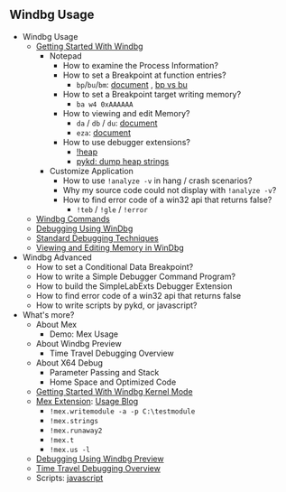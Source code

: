 ## Windbg Usage
- Windbg Usage
	- [Getting Started With Windbg](https://docs.microsoft.com/en-us/windows-hardware/drivers/debugger/getting-started-with-windbg)
		- Notepad
			- How to examine the Process Information?
			- How to set a Breakpoint at function entries?
				- `bp`/`bu`/`bm`: [document](https://docs.microsoft.com/en-us/windows-hardware/drivers/debugger/unresolved-breakpoints---bu-breakpoints-) , [bp vs bu](https://blog.csdn.net/WinGeek/article/details/4025475)
			- How to set a Breakpoint target writing memory?
				- `ba w4 0xAAAAAA`
			- How to viewing and edit Memory?
				- `da` / `db` / `du`: [document](https://docs.microsoft.com/en-us/windows-hardware/drivers/debugger/d--da--db--dc--dd--dd--df--dp--dq--du--dw--dw--dyb--dyd--display-memor)
				- `eza`: [document](https://docs.microsoft.com/en-us/windows-hardware/drivers/debugger/e--ea--eb--ed--ed--ef--ep--eq--eu--ew--eza--ezu--enter-values-)
			- How to use debugger extensions?
				- [!heap](https://docs.microsoft.com/en-us/windows-hardware/drivers/debugger/-heap)
				- [pykd: dump heap strings](https://github.com/wu-wenxiang/Tool-Windbg-Pykd-Scripts/blob/master/scripts/memory-dump-heap-strings.py)
		- Customize Application
			- How to use `!analyze -v` in hang / crash scenarios?
			- Why my source code could not display with `!analyze -v`?
			- How to find error code of a win32 api that returns false?
				- `!teb` / `!gle` / `!error`
	- [Windbg Commands](https://docs.microsoft.com/en-us/windows-hardware/drivers/debugger/commands)
	- [Debugging Using WinDbg](https://docs.microsoft.com/en-us/windows-hardware/drivers/debugger/debugging-using-windbg)
	- [Standard Debugging Techniques](https://docs.microsoft.com/en-us/windows-hardware/drivers/debugger/standard-debugging-techniques)
	- [Viewing and Editing Memory in WinDbg](https://docs.microsoft.com/en-us/windows-hardware/drivers/debugger/memory-window)
- Windbg Advanced
	- How to set a Conditional Data Breakpoint?
	- How to write a Simple Debugger Command Program?
	- How to build the SimpleLabExts Debugger Extension
	- How to find error code of a win32 api that returns false
	- How to write scripts by pykd, or javascript?
- What's more?
	- About Mex
		- Demo: Mex Usage
	- About Windbg Preview
		- Time Travel Debugging Overview
	- About X64 Debug
		- Parameter Passing and Stack
		- Home Space and Optimized Code 
	- [Getting Started With Windbg Kernel Mode](https://docs.microsoft.com/en-us/windows-hardware/drivers/debugger/getting-started-with-windbg--kernel-mode-)
	- [Mex Extension](https://www.microsoft.com/en-us/download/details.aspx?id=53304): [Usage Blog](https://blogs.msdn.microsoft.com/luisdem/2016/07/19/mex-debugging-extension-for-windbg-2/)
		- `!mex.writemodule -a -p C:\testmodule`
		- `!mex.strings`
		- `!mex.runaway2`
		- `!mex.t`
		- `!mex.us -l`
	- [Debugging Using Windbg Preview](https://docs.microsoft.com/en-us/windows-hardware/drivers/debugger/debugging-using-windbg-preview)
	- [Time Travel Debugging Overview](https://docs.microsoft.com/en-us/windows-hardware/drivers/debugger/time-travel-debugging-overview)
	- Scripts: [javascript](https://docs.microsoft.com/en-us/windows-hardware/drivers/debugger/time-travel-debugging-javascript-automation)
